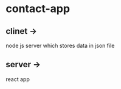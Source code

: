 # contact-app
## clinet ->
  node js server which stores data in json file 

## server ->
  react app
